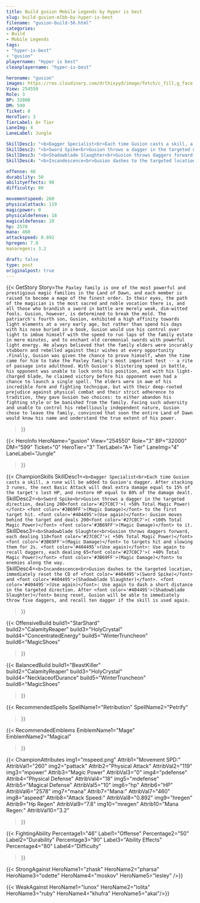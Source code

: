 ```yaml
---
title: Build gusion Mobile Legends by Hyper is best
slug: build-gusion-mlbb-by-hyper-is-best
filename: "gusion-build-56.html"
categories: 
- Build 
- Mobile Legends
tags: 
- "hyper-is-best"
- "gusion"
playername: "Hyper is best"
cleanplayername: "hyper-is-best"

heroname: "gusion"
images: https://res.cloudinary.com/drlhixyyd/image/fetch/c_fill,g_face,f_auto/https://cdn2-build.mobagenie.my.id/p/images/banner/full/gusion.jpg
View: 254550 
Role: 3 
BP: 32000
DM: 599 
Ticket: 0 
HeroTier: 3 
TierLabel: A+ Tier 
LaneImg: 4
LaneLabel: Jungle 

SkillDesc1: "<b>Dagger Specialist<br>Each time Gusion casts a skill, a rune will be added to Gusion's dagger. After stacking 3 runes, the next Basic Attack will deal extra damage equal to 15% of the target's lost HP, and restore HP equal to 80% of the damage dealt."   
SkillDesc2: "<b>Sword Spike<br>Gusion throws a dagger in the targeted direction, dealing 200<font color='#27C0C7'>( +50% Total Magic Power)</font> <font color='#3B69FF'>(Magic Damage)</font> to the first target hit. <font color='#404495'>(Use again)</font>: Gusion moves behind the target and deals 200<font color='#27C0C7'>( +100% Total Magic Power)</font> <font color='#3B69FF'>(Magic Damage)</font> to it."   
SkillDesc3: "<b>Shadowblade Slaughter<br>Gusion throws daggers forward, each dealing 110<font color='#27C0C7'>( +50% Total Magic Power)</font> <font color='#3B69FF'>(Magic Damage)</font> to targets hit and slowing them for 2s. <font color='#404495'>(Use again)</font>: Use again to recall daggers, each dealing 65<font color='#27C0C7'>( +40% Total Magic Power)</font> <font color='#3B69FF'>(Magic Damage)</font> to enemies along the way."   
SkillDesc4: "<b>Incandescence<br>Gusion dashes to the targeted location, immediately reset the CD of <font color='#404495'>(Sword Spike)</font> and <font color='#404495'>(Shadowblade Slaughter)</font>. <font color='#404495'>(Use again)</font>: Use again to dash a short distance in the targeted direction. After <font color='#404495'>(Shadowblade Slaughter)</font> being reset, Gusion will be able to immediately throw five daggers, and recall ten dagger if the skill is used again."  

offense: 46 
durability: 50 
abilityeffects: 90 
difficulty: 80 

movementspeed: 260
physicalattack: 119
magicpower: 0
physicaldefense: 18
magicaldefense: 10
hp: 2578
mana: 460
attackspeed: 0.892
hpregen: 7.8
manaregen:: 3.2

draft: false
type: post
originalpost: true
---
```



{{< GetStory 
Story=` The Paxley family is one of the most powerful and prestigious magic families in the Land of Dawn, and each member is raised to become a mage of the finest order. In their eyes, the path of the magician is the most sacred and noble vocation there is, and all those who brandish a sword in battle are merely weak, dim-witted fools. Gusion, however, is determined to break the mold. The patriarch's fourth son, Gusion, exhibited a high affinity towards light elements at a very early age, but rather than spend his days with his nose buried in a book, Gusion would use his control over light to imbue himself with the speed to run laps of the family estate in mere minutes, and to enchant old ceremonial swords with powerful light energy. He always believed that the family elders were incurably stubborn and rebelled against their wishes at every opportunity .Finally, Gusion was given the chance to prove himself, when the time came for him to take the Paxley family's most important test -- a rite of passage into adulthood. With Gusion's blistering speed in battle, his opponent was unable to lock onto his position, and with his light-charged blade, he claimed victory before his opponent even had a chance to launch a single spell. The elders were in awe of his incredible form and fighting technique, but with their deep-rooted prejudice against physical combat and their strict adherence to tradition, they gave Gusion two choices: to either abandon his fighting style or be banished from the family. Facing such adversity and unable to control his rebelliously independent nature, Gusion chose to leave the family, convinced that soon the entire Land of Dawn would know his name and understand the true extent of his power. ` 
>}}

{{< HeroInfo 
HeroName="gusion" 
View="254550" 
Role="3" 
BP="32000" 
DM="599" 
Ticket="0" 
HeroTier="3" 
TierLabel="A+ Tier" 
LaneImg="4" 
LaneLabel="Jungle" 
>}}
 
{{< ChampionSkills 
SkillDesc1=`<b>Dagger Specialist<br>Each time Gusion casts a skill, a rune will be added to Gusion's dagger. After stacking 3 runes, the next Basic Attack will deal extra damage equal to 15% of the target's lost HP, and restore HP equal to 80% of the damage dealt.`   
SkillDesc2=`<b>Sword Spike<br>Gusion throws a dagger in the targeted direction, dealing 200<font color='#27C0C7'>( +50% Total Magic Power)</font> <font color='#3B69FF'>(Magic Damage)</font> to the first target hit. <font color='#404495'>(Use again)</font>: Gusion moves behind the target and deals 200<font color='#27C0C7'>( +100% Total Magic Power)</font> <font color='#3B69FF'>(Magic Damage)</font> to it.`   
SkillDesc3=`<b>Shadowblade Slaughter<br>Gusion throws daggers forward, each dealing 110<font color='#27C0C7'>( +50% Total Magic Power)</font> <font color='#3B69FF'>(Magic Damage)</font> to targets hit and slowing them for 2s. <font color='#404495'>(Use again)</font>: Use again to recall daggers, each dealing 65<font color='#27C0C7'>( +40% Total Magic Power)</font> <font color='#3B69FF'>(Magic Damage)</font> to enemies along the way.`   
SkillDesc4=`<b>Incandescence<br>Gusion dashes to the targeted location, immediately reset the CD of <font color='#404495'>(Sword Spike)</font> and <font color='#404495'>(Shadowblade Slaughter)</font>. <font color='#404495'>(Use again)</font>: Use again to dash a short distance in the targeted direction. After <font color='#404495'>(Shadowblade Slaughter)</font> being reset, Gusion will be able to immediately throw five daggers, and recall ten dagger if the skill is used again.`   
>}}

{{< OffensiveBuild 
build1="StarShard"  
build2="CalamityReaper" 
build3="HolyCrystal" 
build4="ConcentratedEnergy" 
build5="WinterTruncheon" 
build6="MagicShoes" 
>}} 

{{< BalancedBuild 
build1="BeastKiller"  
build2="CalamityReaper" 
build3="HolyCrystal" 
build4="NecklaceofDurance" 
build5="WinterTruncheon" 
build6="MagicShoes" 
>}}


{{< RecommendedSpells 
SpellName1="Retribution" 
SpellName2="Petrify" 
>}}  

{{< RecommendedEmblems 
EmblemName1="Mage" 
EmblemName2="Magical" 
>}}   


{{< ChampionAttributes
img1="mspeed.png" Attrib1="Movement SPD:" AttribVal1="260"
img2="pattack" Attrib2="Physical Attack" AttribVal2="119"
img3="mpower" Attrib3="Magic Power" AttribVal3="0"
img4="pdefense" Attrib4="Physical Defense" AttribVal4="18"
img5="mdefense" Attrib5="Magical Defense" AttribVal5="10"
img6="hp" Attrib6="HP" AttribVal6="2578"
img7="mana" Attrib7="Mana:" AttribVal7="460"
img8="aspeed" Attrib8="Attack Speed:" AttribVal8="0.892"
img9="hregen" Attrib9="Hp Regen" AttribVal9="7.8"
img10="mregen" Attrib10="Mana Regen:" AttribVal10="3.2"
>}}


{{< FightingAbility
Percentage1="46" Label1="Offense"
Percentage2="50" Label2="Durability"
Percentage3="90" Label3="Ability Effects"
Percentage4="80" Label4="Difficulty"
 >}}

{{< StrongAgainst 
HeroName1="zhask"
HeroName2="pharsa"
HeroName3="odette"
HeroName4="moskov"
HeroName5="lesley"
/>}}

{{< WeakAgainst
HeroName1="lunox"
HeroName2="lolita"
HeroName3="ruby"
HeroName4="khufra"
HeroName5="akai"/>}}
